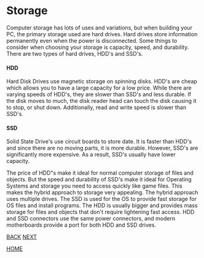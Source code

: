 # Storage
Computer storage has lots of uses and variations, but when building your PC, the primary storage used are hard drives.  Hard drives store information permanently even when the power is disconnected.  Some things to consider when choosing your storage is capacity, speed, and durability.  There are two types of hard drives, HDD's and SSD's.  

#### HDD
Hard Disk Drives use magnetic storage on spinning disks.  HDD's are cheap which allows you to have a large capacity for a low price.  While there are varying speeds of HDD's, they are slower than SSD's and less durable.  If the disk moves to much, the disk reader head can touch the disk causing it to stop, or shut down.  Additionally, read and write speed is slower than SSD's.  

#### SSD
Solid State Drive's use circuit boards to store date.  It is faster than HDD's and since there are no moving parts, it is more durable.  However, SSD's are significantly more expensive.  As a result, SSD's usually have lower capacity.  

The price of HDD"s make it ideal for normal computer storage of files and objects.  But the speed and durability of SSD's make it ideal for Operating Systems and storage you need to access quickly like game files.  This makes the hybrid approach to storage very appealing.  The hybrid approach uses multiple drives.  The SSD is used for the OS to provide fast storage for OS files and install programs.  The HDD is usually bigger and provides mass storage for files and objects that don't require lightening fast access.  HDD and SSD connectors use the same power connectors, and modern motherboards provide a port for both HDD and SSD drives.  

[BACK](https://github.com/kportell/BuildAPC/blob/main/RAM.md)  [NEXT](https://github.com/kportell/BuildAPC/blob/main/Case%20and%20Power%20Supply.md)

[HOME](https://github.com/kportell/BuildAPC/blob/main/README.md)
